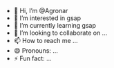 - 👋 Hi, I’m @Agronar
- 👀 I’m interested in gsap
- 🌱 I’m currently learning gsap
- 💞️ I’m looking to collaborate on ...
- 📫 How to reach me ...
- 😄 Pronouns: ...
- ⚡ Fun fact: ...

<!---
Agronar/Agronar is a ✨ special ✨ repository because its `README.md` (this file) appears on your GitHub profile.
You can click the Preview link to take a look at your changes.
--->
